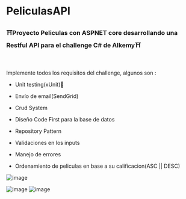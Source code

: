 # PeliculasAPI

<h3>⛩️Proyecto Peliculas con ASPNET core desarrollando una Restful API para el challenge C# de Alkemy⛩️</h3>
<br/>
<br/>
Implemente todos los requisitos del challenge, algunos son :

- Unit testing(xUnit)🧪

- Envío de email(SendGrid)

- Crud System

- Diseño Code First para la base de datos

- Repository Pattern

- Validaciones en los inputs

- Manejo de errores

- Ordenamiento de peliculas en base a su calificacion(ASC || DESC)

![image](https://user-images.githubusercontent.com/79388833/185541027-8abb2f10-4248-4c9f-8857-0be0ee8cf61b.png)



![image](https://user-images.githubusercontent.com/79388833/185540845-cc5521ed-5979-4f83-a366-e90bfc6841d5.png)
![image](https://user-images.githubusercontent.com/79388833/185540869-bf1dc3ab-3ed2-45ef-8599-7de97e1c56d6.png)


